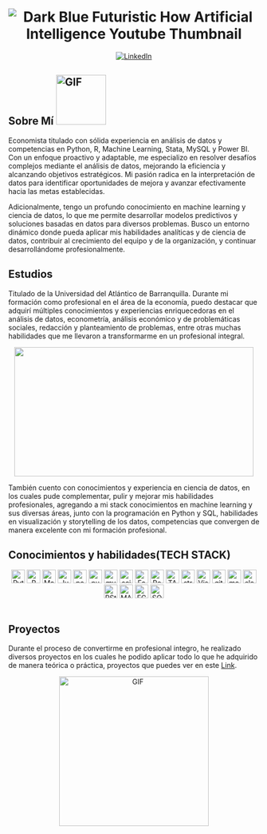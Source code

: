 # <div align='center'> ![Dark Blue Futuristic How Artificial Intelligence Youtube Thumbnail](https://github.com/JuankTS/JuankTS/assets/166193432/ec6cf1af-51e5-48b0-be7e-fe6d982ddc18)
</div>
<div align="center">
  <a href='https://www.linkedin.com/in/juan-camilo-torres-salas-907749265/'>
    <img src="https://img.shields.io/badge/LinkedIn-0077B5?style=for-the-badge&logo=linkedin&logoColor=white" alt="LinkedIn"/>
  </a>
</div>

<h2>
 Sobre Mí
  <img src="https://media.giphy.com/media/Wj7lNjMNDxSmc/giphy.gif" alt="GIF" width="100" height="100">
</h2>

Economista titulado con sólida experiencia en análisis de datos y competencias en Python, R, Machine Learning, Stata, MySQL y Power BI. Con un enfoque proactivo y adaptable, me especializo en resolver desafíos complejos mediante el análisis de datos, mejorando la eficiencia y alcanzando objetivos estratégicos. Mi pasión radica en la interpretación de datos para identificar oportunidades de mejora y avanzar efectivamente hacia las metas establecidas.

Adicionalmente, tengo un profundo conocimiento en machine learning y ciencia de datos, lo que me permite desarrollar modelos predictivos y soluciones basadas en datos para diversos problemas. Busco un entorno dinámico donde pueda aplicar mis habilidades analíticas y de ciencia de datos, contribuir al crecimiento del equipo y de la organización, y continuar desarrollándome profesionalmente.

## Estudios

Titulado de la Universidad del Atlántico de Barranquilla. Durante mi formación como profesional en el área de la economía, puedo destacar que adquirí múltiples conocimientos y experiencias enriquecedoras en el análisis de datos, econometría, análisis económico y de problemáticas sociales, redacción y planteamiento de problemas, entre otras muchas habilidades que me llevaron a transformarme en un profesional integral.

<p align='center'>
  <img src="https://media.giphy.com/media/fhAwk4DnqNgw8/giphy.gif" width="480" height="259" />
</p>


También cuento con conocimientos y experiencia en ciencia de datos, en los cuales pude complementar, pulir y mejorar mis habilidades profesionales, agregando a mi stack conocimientos en machine learning y sus diversas áreas, junto con la programación en Python y SQL, habilidades en visualización y storytelling de los datos, competencias que convergen de manera excelente con mi formación profesional.

## Conocimientos y habilidades(TECH STACK)
<div align="center">
  <a href="https://www.python.org/" target="_blank"><img src="https://img.shields.io/badge/python-3670A0?style=for-the-badge&logo=python&logoColor=ffdd54" alt="Python" height="27px"/></a>
  <a href="https://www.r-project.org/" target="_blank"><img src="https://img.shields.io/badge/r-%23276DC3.svg?style=for-the-badge&logo=r&logoColor=white" alt="R" height="27px"/></a>
<a href="https://matplotlib.org/" target="_blank"><img src="https://img.shields.io/badge/Matplotlib-3776AB?style=for-the-badge&logo=Matplotlib&logoColor=white" alt="Matplotlib" height="27px"/></a>
  <a href="https://jupyter.org/" target="_blank"><img src="https://img.shields.io/badge/jupyter-%23FA0F00.svg?style=for-the-badge&logo=jupyter&logoColor=white" alt="Jupyter Notebook" height="27px"/></a>
  <a href="https://pandas.pydata.org/" target="_blank"><img src="https://img.shields.io/badge/pandas-%23150458.svg?style=for-the-badge&logo=pandas&logoColor=white" alt="pandas" height="27px"/></a>
  <a href="https://numpy.org/" target="_blank"><img src="https://img.shields.io/badge/numpy-%23013243.svg?style=for-the-badge&logo=numpy&logoColor=white" alt="numpy" height="27px"/></a>
  <a href="https://www.mysql.com/" target="_blank"><img src="https://img.shields.io/badge/mysql-4479A1.svg?style=for-the-badge&logo=mysql&logoColor=white" alt="mysql" height="27px"/></a>
  <a href="https://scikit-learn.org/" target="_blank"><img src="https://img.shields.io/badge/scikit--learn-%23F7931E.svg?style=for-the-badge&logo=scikit-learn&logoColor=white" alt="scikit-learn" height="27px"/></a> 
  <a href="https://fastapi.tiangolo.com/" target="_blank"><img src="https://img.shields.io/badge/FastAPI-005571?style=for-the-badge&logo=fastapi" alt="FastAPI" height="27px"/></a>
  <a href="https://powerbi.microsoft.com/es/" target="_blank"><img src="https://img.shields.io/badge/power_bi-F2C811?style=for-the-badge&logo=powerbi&logoColor=black" alt="Power BI" height="27px"/></a>
  <a href="https://www.tableau.com/" target="_blank"><img src="https://img.shields.io/badge/TABLEAU-E97627?style=for-the-badge&logo=tableau&logoColor=white" alt="TABLEAU" height="27px"/></a>
  <a href="https://streamlit.io/" target="_blank"><img src="https://img.shields.io/badge/Streamlit-111112?&style=for-the-badge&logo=streamlit&logoColor=FF4B4B" alt="streamlit" height="27px"/></a>
  <a href="https://code.visualstudio.com/" target="_blank"><img src="https://img.shields.io/badge/Visual%20Studio%20Code-0078d7.svg?style=for-the-badge&logo=visual-studio-code&logoColor=white" alt="Visual Studio Code" height="27px"/></a>
  <a href="https://git-scm.com/" target="_blank"><img src="https://img.shields.io/badge/github-%23121011.svg?style=for-the-badge&logo=github&logoColor=white" alt="github" height="27px"/></a>
  <a href="https://markdown.es/" target="_blank"><img src="https://img.shields.io/badge/Markdown-111112?&style=for-the-badge&logo=markdown&logoColor=white" alt="markdown" height="27px"/></a>
  <a href="https://slack.com" target="_blank"><img src="https://img.shields.io/badge/Slack-111112?&style=for-the-badge&logo=slack&logoColor=4A154B" alt="slack" height="27px"/></a>
  <a href="https://www.rstudio.com/" target="_blank"><img src="https://img.shields.io/badge/RStudio-4285F4?style=for-the-badge&logo=rstudio&logoColor=white" alt="RStudio" height="27px"/></a>
  <a href="https://en.wikipedia.org/wiki/Machine_learning" target="_blank"><img src="https://img.shields.io/badge/MACHINE%20LEARNING-005571?style=for-the-badge&logo=machine-learning&logoColor=white" alt="MACHINE LEARNING" height="27px"/></a>
  <a href="https://en.wikipedia.org/wiki/Econometrics" target="_blank"><img src="https://img.shields.io/badge/ECONOMETRIA-4285F4?style=for-the-badge&logo=econometrics&logoColor=white" alt="ECONOMETRIA" height="27px"/></a>
  <a href="https://www.mysql.com/" target="_blank"><img src="https://img.shields.io/badge/SQL-4479A1?style=for-the-badge&logo=sql&logoColor=white" alt="SQL" height="27px"/></a>
</div>  
<br>


## Proyectos
Durante el proceso de convertirme en profesional integro, he realizado diversos proyectos en los cuales he podido aplicar todo lo que he adquirido de manera teórica o práctica, proyectos que puedes ver en este [Link](https://github.com/JuankTS?tab=repositories).
<p align="center">
  <img src="https://media.giphy.com/media/LaVp0AyqR5bGsC5Cbm/giphy.gif" alt="GIF" width="300" height="300" />
</p>

